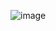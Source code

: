 ![image](https://github.com/yl-me/Notes-of-computer-graphics/blob/master/LearnOpenGL/4Advanced-OpenGL/4Face-culling/screenShot.png)